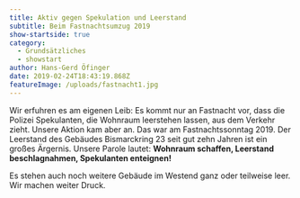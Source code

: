 ```yaml
---
title: Aktiv gegen Spekulation und Leerstand
subtitle: Beim Fastnachtsumzug 2019
show-startside: true
category:
  - Grundsätzliches
  - showstart
author: Hans-Gerd Öfinger
date: 2019-02-24T18:43:19.868Z
featureImage: /uploads/fastnacht1.jpg
---
```

Wir erfuhren es am eigenen Leib: Es kommt nur an Fastnacht vor, dass die Polizei Spekulanten, die Wohnraum leerstehen lassen, aus dem Verkehr zieht. Unsere Aktion kam aber an. Das war am Fastnachtssonntag 2019. Der Leerstand des Gebäudes Bismarckring 23 seit gut zehn Jahren ist ein großes Ärgernis. Unsere Parole lautet: **Wohnraum schaffen, Leerstand beschlagnahmen, Spekulanten enteignen!**

Es stehen auch noch weitere Gebäude im Westend ganz oder teilweise leer. Wir machen weiter Druck.